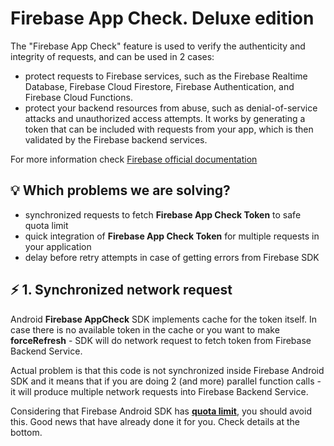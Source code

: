 # Firebase App Check. Deluxe edition

The "Firebase App Check" feature is used to verify the authenticity and integrity of requests, and can be used in 2 cases:
- protect requests to Firebase services, such as the Firebase Realtime Database, Firebase Cloud Firestore, Firebase Authentication, and Firebase Cloud Functions.
- protect your backend resources from abuse, such as denial-of-service attacks and unauthorized access attempts. It works by generating a token that can be included with requests from your app, which is then validated by the Firebase backend services.

For more information check [Firebase official documentation](https://firebase.google.com/docs/app-check)


## 💡 Which problems we are solving?

- synchronized requests to fetch **Firebase App Check Token** to safe quota limit
- quick integration of **Firebase App Check Token** for multiple requests in your application
- delay before retry attempts in case of getting errors from Firebase SDK


## ⚡ 1. Synchronized network request

Android **Firebase AppCheck** SDK implements cache for the token itself. In case there is no available token in the cache or you want to make **forceRefresh** - SDK will do network request to fetch token from Firebase Backend Service.

Actual problem is that this code is not synchronized inside Firebase Android SDK and it means that if you are doing 2 (and more) parallel function calls - it will produce multiple network requests into Firebase Backend Service.

Considering that Firebase Android SDK has [**quota limit**](https://firebase.google.com/docs/app-check#quotas_limits),  you should avoid this. Good news that have already done it for you. Check details at the bottom.
